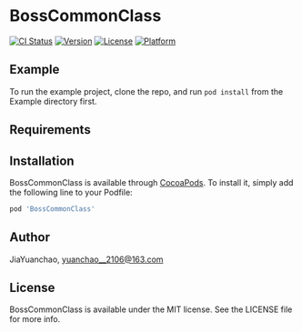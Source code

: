 # BossCommonClass

[![CI Status](http://img.shields.io/travis/JiaYuanchao/BossCommonClass.svg?style=flat)](https://travis-ci.org/JiaYuanchao/BossCommonClass)
[![Version](https://img.shields.io/cocoapods/v/BossCommonClass.svg?style=flat)](http://cocoapods.org/pods/BossCommonClass)
[![License](https://img.shields.io/cocoapods/l/BossCommonClass.svg?style=flat)](http://cocoapods.org/pods/BossCommonClass)
[![Platform](https://img.shields.io/cocoapods/p/BossCommonClass.svg?style=flat)](http://cocoapods.org/pods/BossCommonClass)

## Example

To run the example project, clone the repo, and run `pod install` from the Example directory first.

## Requirements

## Installation

BossCommonClass is available through [CocoaPods](http://cocoapods.org). To install
it, simply add the following line to your Podfile:

```ruby
pod 'BossCommonClass'
```

## Author

JiaYuanchao, yuanchao__2106@163.com

## License

BossCommonClass is available under the MIT license. See the LICENSE file for more info.
